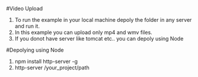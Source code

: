 #Video Upload
1. To run the example in your local machine depoly the folder in any server and run it.
2. In this example you can upload only mp4 and wmv files.
3. If you donot have server like tomcat etc.. you can depoly using Node

#Depolying using Node
1. npm install http-server -g
2. http-server /your_project/path
